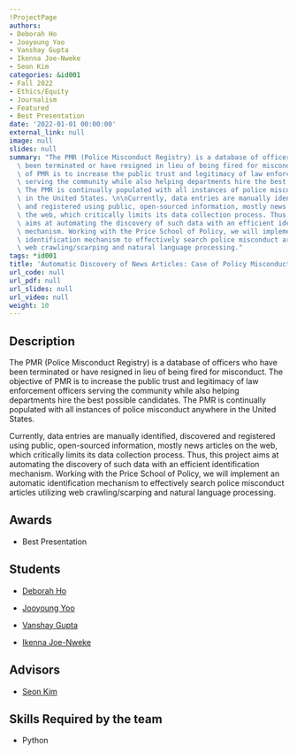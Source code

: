 ```yaml
---
!ProjectPage
authors:
- Deborah Ho
- Jooyoung Yoo
- Vanshay Gupta
- Ikenna Joe-Nweke
- Seon Kim
categories: &id001
- Fall 2022
- Ethics/Equity
- Journalism
- Featured
- Best Presentation
date: '2022-01-01 00:00:00'
external_link: null
image: null
slides: null
summary: "The PMR (Police Misconduct Registry) is a database of officers who have\
  \ been terminated or have resigned in lieu of being fired for misconduct.  The objective\
  \ of PMR is to increase the public trust and legitimacy of law enforcement officers\
  \ serving the community while also helping departments hire the best possible candidates.\
  \ The PMR is continually populated with all instances of police misconduct anywhere\
  \ in the United States. \n\nCurrently, data entries are manually identified, discovered\
  \ and registered using public, open-sourced information, mostly news articles on\
  \ the web, which critically limits its data collection process. Thus, this project\
  \ aims at automating the discovery of such data with an efficient identification\
  \ mechanism. Working with the Price School of Policy, we will implement an automatic\
  \ identification mechanism to effectively search police misconduct articles utilizing\
  \ web crawling/scarping and natural language processing."
tags: *id001
title: 'Automatic Discovery of News Articles: Case of Policy Misconduct'
url_code: null
url_pdf: null
url_slides: null
url_video: null
weight: 10
---
```

## Description

The PMR (Police Misconduct Registry) is a database of officers who have been terminated or have resigned in lieu of being fired for misconduct.  The objective of PMR is to increase the public trust and legitimacy of law enforcement officers serving the community while also helping departments hire the best possible candidates. The PMR is continually populated with all instances of police misconduct anywhere in the United States. 

Currently, data entries are manually identified, discovered and registered using public, open-sourced information, mostly news articles on the web, which critically limits its data collection process. Thus, this project aims at automating the discovery of such data with an efficient identification mechanism. Working with the Price School of Policy, we will implement an automatic identification mechanism to effectively search police misconduct articles utilizing web crawling/scarping and natural language processing.



## Awards
* Best Presentation





## Students

* [Deborah Ho](../../../author/deborah-ho)

* [Jooyoung Yoo](../../../author/jooyoung-yoo)

* [Vanshay Gupta](../../../author/vanshay-gupta)

* [Ikenna Joe-Nweke](../../../author/ikenna-joenweke)

## Advisors

* [Seon Kim](../../../author/seon-kim)

## Skills Required by the team


* Python